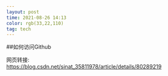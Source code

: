 ```yaml
---
layout: post
time: 2021-08-26 14:13
color: rgb(33,22,110)
tag: tech
---
```

##如何访问Github

网页转接:    
https://blog.csdn.net/sinat_35811978/article/details/80289219
